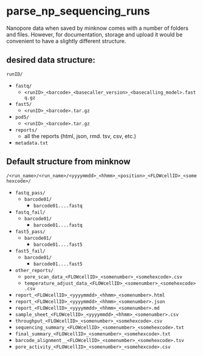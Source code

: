 # parse_np_sequencing_runs


Nanopore data when saved by minknow comes with a number of folders and files. However, for documentation, storage and upload it would be convenient to have a slightly different structure. 

## desired data structure:

`runID/`
- `fastq/`
  - `<runID>_<barcode>_<basecaller_version>_<basecalling_model>.fastq.gz`
- `fast5/`
  - `<runID>_<barcode>.tar.gz`
- `pod5/`
  - `<runID>_<barcode>.tar.gz`
- `reports/`
  - all the reports (html, json, rmd. tsv, csv, etc.) 
- `metadata.txt`

## Default structure from minknow
`/<run_name>/<run_name>/<yyyymmdd>_<hhmm>_<position>_<FLOWcellID>_<somehexcode>/`

- `fastq_pass/`
  - `barcode01/`
    - `barcode01....fastq`
- `fastq_fail/`
  - `barcode01/`
    - `barcode01....fastq`
- `fast5_pass/`
  - `barcode01/`
    - `barcode01....fast5`
- `fast5_fail/`
  - `barcode01/`
    - `barcode01....fast5`
- `other_reports/`
  - `pore_scan_data_<FLOWcellID>_<somenumber>_<somehexcode>.csv`  
  - `temperature_adjust_data_<FLOWcellID>_<somenumber>_<somehexcode>.csv` 
- `report_<FLOWcellID>_<yyyymmdd>_<hhmm>_<somenumber>.html`
- `report_<FLOWcellID>_<yyyymmdd>_<hhmm>_<somenumber>.json`
- `report_<FLOWcellID>_<yyyymmdd>_<hhmm>_<somenumber>.md`
- `sample_sheet_<FLOWcellID>_<yyyymmdd>_<hhmm>_<somenumber>.csv`
- `throughput_<FLOWcellID>_<somenumber>_<somehexcode>.csv`
- `sequencing_summary_<FLOWcellID>_<somenumber>_<somehexcode>.txt`
- `final_summary_<FLOWcellID>_<somenumber>_<somehexcode>.txt`
- `barcode_alignment__<FLOWcellID>_<somenumber>_<somehexcode>.tsv`
- `pore_activity_<FLOWcellID>_<somenumber>_<somehexcode>.csv`


